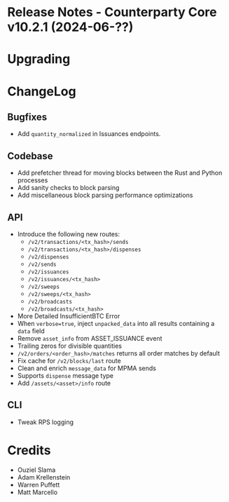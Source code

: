 # Release Notes - Counterparty Core v10.2.1 (2024-06-??)


# Upgrading


# ChangeLog


## Bugfixes

* Add `quantity_normalized` in Issuances endpoints.

## Codebase

* Add prefetcher thread for moving blocks between the Rust and Python processes
* Add sanity checks to block parsing
* Add miscellaneous block parsing performance optimizations


## API

* Introduce the following new routes:
    - `/v2/transactions/<tx_hash>/sends`
    - `/v2/transactions/<tx_hash>/dispenses`
    - `/v2/dispenses`
    - `/v2/sends`
    - `/v2/issuances`
    - `/v2/issuances/<tx_hash>`
    - `/v2/sweeps`
    - `/v2/sweeps/<tx_hash>`
    - `/v2/broadcasts`
    - `/v2/broadcasts/<tx_hash>`
* More Detailed InsufficientBTC Error
* When `verbose=true`, inject `unpacked_data` into all results containing a `data` field
* Remove `asset_info` from ASSET_ISSUANCE event
* Trailing zeros for divisible quantities
* `/v2/orders/<order_hash>/matches` returns all order matches by default
* Fix cache for `/v2/blocks/last` route
* Clean and enrich `message_data` for MPMA sends
* Supports `dispense` message type
* Add `/assets/<asset>/info` route

## CLI

* Tweak RPS logging

# Credits
* Ouziel Slama
* Adam Krellenstein
* Warren Puffett
* Matt Marcello

